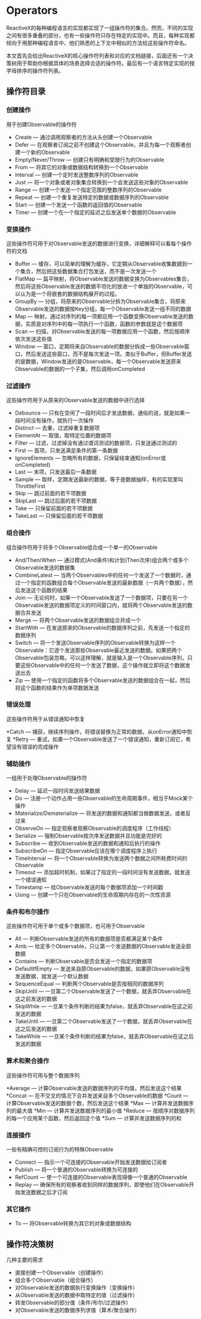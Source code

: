 Operators
======

ReactiveX的每种编程语言的实现都实现了一组操作符的集合。然而，不同的实现之间有很多重叠的部分，也有一些操作符只存在特定的实现中。而且，每种实现都倾向于用那种编程语言中、他们熟悉的上下文中相似的方法给这些操作符命名。

本文首先会给出ReactiveX的核心操作符列表和对应的文档链接，后面还有一个决策树用于帮助你根据具体的场景选择合适的操作符。最后有一个语言特定实现的按字母排序的操作符列表。

## 操作符目录

### 创建操作

用于创建Observable的操作符

* Create — 通过调用观察者的方法从头创建一个Observable
* Defer — 在观察者订阅之前不创建这个Observable，并且为每一个观察者创建一个新的Observable
* Empty/Never/Throw — 创建只有明确和受限行为的Observable
* From — 将其它的对象或数据结构转换到一个Observable
* Interval — 创建一个定时发送整数序列的Observable
* Just — 将一个对象或者对象集合转换到一个会发送这些对象的Observable
* Range — 创建一个发送一个指定范围的整数序列的Observable
* Repeat — 创建一个重复发送特定的数据或数据序列的Observable
* Start — 创建一个发送一个函数的返回值的Observable
* Timer — 创建一个在一个指定的延迟之后发送单个数据的Observable

### 变换操作

这些操作符可用于对Observable发送的数据进行变换，详细解释可以看每个操作符的文档

* Buffer — 缓存，可以简单的理解为缓存，它定期从Observable收集数据到一个集合，然后把这些数据集合打包发送，而不是一次发送一个
* FlatMap — 扁平映射，将Observable发送的数据变换为Observables集合，然后将这些Observable发送的数据平坦化的放进一个单独的Observable，可以认为是一个将嵌套的数据结构展开的过程。
* GroupBy — 分组，将原来的Observable分拆为Observable集合，将原来Observable发送的数据按Key分组，每一个Observable发送一组不同的数据
* Map — 映射，通过对序列的每一项都应用一个函数变换Observable发送的数据，实质是对序列中的每一项执行一个函数，函数的参数就是这个数据项
* Scan — 扫描，对Observable发送的每一项数据应用一个函数，然后按顺序依次发送这些值
* Window — 窗口，定期将来自Observable的数据分拆成一些Observable窗口，然后发送这些窗口，而不是每次发送一项。类似于Buffer，但Buffer发送的是数据，Window发送的是Observable，每一个Observable发送原来Observable的数据的一个子集，然后调用onCompleted

### 过滤操作

这些操作符用于从原来的Observable发送的数据中进行选择

* Debounce — 只有在空闲了一段时间后才发送数据，通俗的说，就是如果一段时间没有操作，就执行一次操作
* Distinct — 去重，过滤掉重复数据项
* ElementAt — 取值，取特定位置的数据项
* Filter — 过滤，过滤掉没有通过谓词测试的数据项，只发送通过测试的
* First — 首项，只发送满足条件的第一条数据
* IgnoreElements — 忽略所有的数据，只保留结束通知(onError或onCompleted)
* Last — 末项，只发送最后一条数据
* Sample — 取样，定期发送最新的数据，等于是数据抽样，有的实现里叫ThrottleFirst
* Skip — 跳过前面的若干项数据
* SkipLast — 跳过后面的若干项数据
* Take — 只保留前面的若干项数据
* TakeLast — 只保留后面的若干项数据

### 组合操作

组合操作符用于将多个Observable组合成一个单一的Observable

* And/Then/When — 通过模式(And条件)和计划(Then次序)组合两个或多个Observable发送的数据集
* CombineLatest — 当两个Observables中的任何一个发送了一个数据时，通过一个指定的函数组合每个Observable发送的最新数据（一共两个数据），然后发送这个函数的结果
* Join — 无论何时，如果一个Observable发送了一个数据项，只要在另一个Observable发送的数据项定义的时间窗口内，就将两个Observable发送的数据合并发送
* Merge — 将两个Observable发送的数据组合并成一个
* StartWith — 在发送原来的Observable的数据序列之前，先发送一个指定的数据序列
* Switch — 将一个发送Observable序列的Observable转换为这样一个Observable：它逐个发送那些Observable最近发送的数据。如果把两个Observable包装忽略，可以这样理解，就是输入是一个Observable序列，只要这些Observable中的任何一个发送了数据，这个操作就立即将这个数据发送出去
* Zip — 使用一个指定的函数将多个Observable发送的数据组合在一起，然后将这个函数的结果作为单项数据发送


### 错误处理

这些操作符用于从错误通知中恢复

*Catch — 捕获，继续序列操作，将错误替换为正常的数据，从onError通知中恢复
*Retry — 重试，如果一个Observable发送了一个错误通知，重新订阅它，希望没有错误的完成操作

### 辅助操作

一组用于处理Observable的操作符

* Delay — 延迟一段时间发送结果数据
* Do — 注册一个动作占用一些Observable的生命周期事件，相当于Mock某个操作
* Materialize/Dematerialize — 将发送的数据和通知都当做数据发送，或者反过来
* ObserveOn — 指定观察者观察Observable的调度程序（工作线程）
* Serialize — 强制Observable按次序发送数据并且功能是完好的
* Subscribe — 收到Observable发送的数据和通知后执行的操作
* SubscribeOn — 指定Observable应该在哪个调度程序上执行
* TimeInterval — 将一个Observable转换为发送两个数据之间所耗费时间的Observable
* Timeout — 添加超时机制，如果过了指定的一段时间没有发送数据，就发送一个错误通知
* Timestamp — 给Observable发送的每个数据项添加一个时间戳
* Using — 创建一个只在Observable的生命周期内存在的一次性资源

### 条件和布尔操作

这些操作符可用于单个或多个数据项，也可用于Observable

* All — 判断Observable发送的所有的数据项是否都满足某个条件
* Amb — 给定多个Observable，只让第一个发送数据的Observable发送全部数据
* Contains — 判断Observable是否会发送一个指定的数据项
* DefaultIfEmpty — 发送来自原Observable的数据，如果原Observable没有发送数据，就发送一个默认数据
* SequenceEqual — 判断两个Observable是否按相同的数据序列
* SkipUntil — 一旦第二个Observable发送了一个数据，就丢弃Observable在这之前发送的数据
* SkipWhile — 一旦某个条件判断的结果为false，就丢弃Observable在这之前发送的数据
* TakeUntil — 一旦第二个Observable发送了一个数据，就丢弃Observable在这之后发送的数据
* TakeWhile — 一旦某个条件判断的结果为false，就丢弃Observable在这之后发送的数据

### 算术和聚合操作

这些操作符可用与整个数据序列

*Average — 计算Observable发送的数据序列的平均值，然后发送这个结果
*Concat — 在不交叉的情况下合并发送来自多个Observable的数据
*Count — 计算Observable发送的数据个数，然后发送这个结果
*Max — 计算并发送数据序列的最大值
*Min — 计算并发送数据序列的最小值
*Reduce — 按顺序对数据序列的每一个应用某个函数，然后返回这个值
*Sum — 计算并发送数据序列的和

### 连接操作

一些有精确可控的订阅行为的特殊Observable

* Connect — 指示一个可连接的Observable开始发送数据给订阅者
* Publish — 将一个普通的Observable转换为可连接的
* RefCount — 使一个可连接的Observable表现得像一个普通的Observable
* Replay — 确保所有的观察者收到同样的数据序列，即使他们在Observable开始发送数据之后才订阅

### 其它操作

* To — 将Observable转换为其它的对象或数据结构


## 操作符决策树

几种主要的需求

* 直接创建一个Observable（创建操作）
* 组合多个Observable（组合操作）
* 对Observable发送的数据执行变换操作（变换操作）
* 从Observable发送的数据中取特定的值（过滤操作）
* 转发Observable的部分值（条件/布尔/过滤操作）
* 对Observable发送的数据序列求值（算术/聚合操作）

